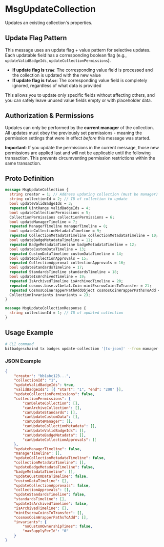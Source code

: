 # MsgUpdateCollection

Updates an existing collection's properties.

## Update Flag Pattern

This message uses an update flag + value pattern for selective updates. Each updatable field has a corresponding boolean flag (e.g., `updateValidBadgeIds`, `updateCollectionPermissions`).

-   **If update flag is `true`**: The corresponding value field is processed and the collection is updated with the new value
-   **If update flag is `false`**: The corresponding value field is completely ignored, regardless of what data is provided

This allows you to update only specific fields without affecting others, and you can safely leave unused value fields empty or with placeholder data.

## Authorization & Permissions

Updates can only be performed by the **current manager** of the collection. All updates must obey the previously set permissions - meaning the permission settings that were in effect _before_ this message was started.

**Important**: If you update the permissions in the current message, those new permissions are applied last and will not be applicable until the following transaction. This prevents circumventing permission restrictions within the same transaction.

## Proto Definition

```protobuf
message MsgUpdateCollection {
  string creator = 1; // Address updating collection (must be manager)
  string collectionId = 2; // ID of collection to update
  bool updateValidBadgeIds = 3;
  repeated UintRange validBadgeIds = 4;
  bool updateCollectionPermissions = 5;
  CollectionPermissions collectionPermissions = 6;
  bool updateManagerTimeline = 7;
  repeated ManagerTimeline managerTimeline = 8;
  bool updateCollectionMetadataTimeline = 9;
  repeated CollectionMetadataTimeline collectionMetadataTimeline = 10;
  bool updateBadgeMetadataTimeline = 11;
  repeated BadgeMetadataTimeline badgeMetadataTimeline = 12;
  bool updateCustomDataTimeline = 13;
  repeated CustomDataTimeline customDataTimeline = 14;
  bool updateCollectionApprovals = 15;
  repeated CollectionApproval collectionApprovals = 16;
  bool updateStandardsTimeline = 17;
  repeated StandardsTimeline standardsTimeline = 18;
  bool updateIsArchivedTimeline = 19;
  repeated IsArchivedTimeline isArchivedTimeline = 20;
  repeated cosmos.base.v1beta1.Coin mintEscrowCoinsToTransfer = 21;
  repeated CosmosCoinWrapperPathAddObject cosmosCoinWrapperPathsToAdd = 22;
  CollectionInvariants invariants = 23;
}

message MsgUpdateCollectionResponse {
  string collectionId = 1; // ID of updated collection
}
```

## Usage Example

```bash
# CLI command
bitbadgeschaind tx badges update-collection '[tx-json]' --from manager-key
```

### JSON Example

```json
{
    "creator": "bb1abc123...",
    "collectionId": "1",
    "updateValidBadgeIds": true,
    "validBadgeIds": [{ "start": "1", "end": "200" }],
    "updateCollectionPermissions": false,
    "collectionPermissions": {
        "canDeleteCollection": [],
        "canArchiveCollection": [],
        "canUpdateStandards": [],
        "canUpdateCustomData": [],
        "canUpdateManager": [],
        "canUpdateCollectionMetadata": [],
        "canUpdateValidBadgeIds": [],
        "canUpdateBadgeMetadata": [],
        "canUpdateCollectionApprovals": []
    },
    "updateManagerTimeline": false,
    "managerTimeline": [],
    "updateCollectionMetadataTimeline": false,
    "collectionMetadataTimeline": [],
    "updateBadgeMetadataTimeline": false,
    "badgeMetadataTimeline": [],
    "updateCustomDataTimeline": false,
    "customDataTimeline": [],
    "updateCollectionApprovals": false,
    "collectionApprovals": [],
    "updateStandardsTimeline": false,
    "standardsTimeline": [],
    "updateIsArchivedTimeline": false,
    "isArchivedTimeline": [],
    "mintEscrowCoinsToTransfer": [],
    "cosmosCoinWrapperPathsToAdd": [],
    "invariants": {
        "noCustomOwnershipTimes": false,
        "maxSupplyPerId": "0"
    }
}
```
